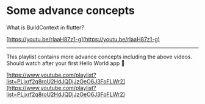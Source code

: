 # Some advance concepts

What is BuildContext in flutter?

[https://youtu.be/rIaaH87z1-g](https://youtu.be/rIaaH87z1-g)


***


This playlist contains more advance concepts including the above videos. Should watch after your first Hello World app 🙂

[https://www.youtube.com/playlist?list=PLjxrf2q8roU2HdJQDjJzOeO6J3FoFLWr2](https://www.youtube.com/playlist?list=PLjxrf2q8roU2HdJQDjJzOeO6J3FoFLWr2)
